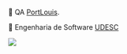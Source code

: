 🌱 QA <a href="https://www.portlouis.inf.br/">PortLouis</a>.
 
🌱 Engenharia de Software <a href="https://www.udesc.br/ceavi">UDESC</a>

<div> 
 <a href="https://www.linkedin.com/in/alisoncaetano" target="_blank">
  <img src="https://img.shields.io/badge/-LinkedIn-%230077B5?style=for-the-badge&logo=linkedin&logoColor=white" target="_blank">
 </a> 
</div>


 

